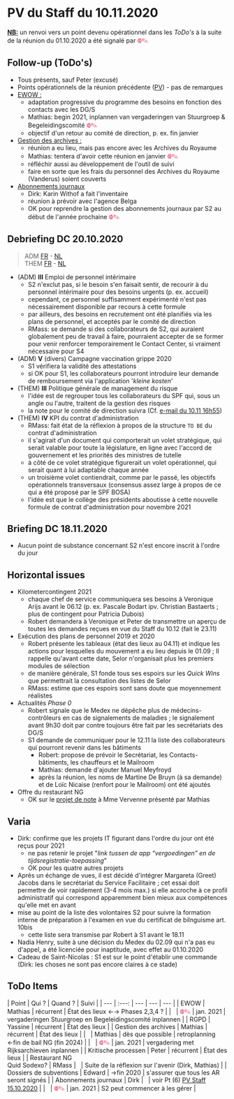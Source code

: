<link rel="stylesheet" href="https://newdevprojects.github.io/S2/S2.css">
<link rel="stylesheet" href="S2.css">

# PV du Staff du 10.11.2020

<u><b>NB:</b></u> un renvoi vers un point devenu opérationnel dans les *ToDo's* à la suite de la réunion du 01.10.2020 a été signalé par <font color="crimson" size="3px">&#10179;&#9998;</font>

## Follow-up (ToDo's)

* Tous présents, sauf Peter (excusé)
* Points opérationnels de la réunion précédente ([PV](https://newdevprojects.github.io/S2/Staff_20201015/20201015_Staff_PV.html)) - pas de remarques
* <u>EWOW :</u><br>
    * adaptation progressive du programme des besoins en fonction des contacts avec les DG/S
    * Mathias: begin 2021, inplannen van vergaderingen van Stuurgroep & Begeleidingscomité <font color="crimson" size="3px">&#10179;&#9998;</font>
    * objectif d'un retour au comité de direction, p. ex. fin janvier
* <u>Gestion des archives :</u> 
    * réunion a eu lieu, mais pas encore avec les Archives du Royaume
    * Mathias: tentera d'avoir cette réunion en janvier <font color="crimson" size="3px">&#10179;&#9998;</font>
    * réfléchir aussi au développement de l'outil de suivi
    * faire en sorte que les frais du personnel des Archives du Royaume (Vanderus) soient couverts
* <u>Abonnements journaux</u>
    * Dirk: Karin Withof a fait l'inventaire
    * réunion à prévoir avec l'agence Belga
    * OK pour reprendre la gestion des abonnements journaux par S2 au début de l'année prochaine <font color="crimson" size="3px">&#10179;&#9998;</font>

## Debriefing DC 20.10.2020

> ADM [FR](https://newdevprojects.github.io/S2/Staff/20201020_Adm_FR.pdf) - [NL](https://newdevprojects.github.io/S2/Staff/20201020_Adm_NL.pdf)<br>THEM [FR](https://newdevprojects.github.io/S2/Staff/20201020_Them_FR.pdf) - [NL](https://newdevprojects.github.io/S2/Staff/20201020_Them_NL.pdf)

* (ADM) <b>III</b> Emploi de personnel intérimaire
    * S2 n'exclut pas, si le besoin s'en faisait sentir, de recourir à du personnel intérimaire pour des besoins urgents (p. ex. accueil)
    * cependant, ce personnel suffisamment expérimenté n'est pas nécessairement disponible par recours à cette formule
    * par ailleurs, des besoins en recrutement ont été planifiés via les plans de personnel, et acceptés par le comité de direction
    * RMass: se demande si des collaborateurs de S2, qui auraient globalement peu de travail à faire, pourraient accepter de se former pour venir renforcer temporairement le Contact Center, si vraiment nécessaire pour S4
* (ADM) <b>V</b> (divers) Campagne vaccination grippe 2020
    * S1 vérifiera la validité des attestations
    * si OK pour S1, les collaborateurs pourront introduire leur demande de remboursement via l'application '*kleine kosten*'
* (THEM) <b>III</b> Politique générale de management du risque
    * l'idée est de regrouper tous les collaborateurs du SPF qui, sous un angle ou l'autre, traitent de la gestion des risques
    * la note pour le comité de direction suivra (Cf. [e-mail du 10.11 16h55](risicomanagement.md))
* (THEM) <b>IV</b> KPI du contrat d'administration
    * RMass: fait état de la réflexion à propos de la structure `TO BE` du contrat d'administration
    * il s'agirait d'un document qui comporterait un volet stratégique, qui serait valable pour toute la législature, en ligne avec l'accord de gouvernement et les priorités des ministres de tutelle
    * à côté de ce volet stratégique figurerait un volet opérationnel, qui serait quant à lui adaptable chaque année
    * un troisième volet contiendrait, comme par le passé, les objectifs opérationnels transversaux (consensus assez large à propos de ce qui a été proposé par le SPF BOSA)
    * l'idée est que le collège des présidents aboutisse à cette nouvelle formule de contrat d'administration pour novembre 2021

## Briefing DC 18.11.2020

* Aucun point de substance concernant S2 n'est encore inscrit à l'ordre du jour

## Horizontal issues

* Kilometercontingent 2021
    * chaque chef de service communiquera ses besoins à Veronique Arijs avant le 06.12 (p. ex. Pascale Bodart ipv. Christian Bastaerts ; plus de contingent pour Patricia Dubois)
    * Robert demandera à Veronique et Peter de transmettre un aperçu de toutes les demandes reçues en vue du  Staff du 10.12 (fait le 23.11)
* Exécution des plans de personnel 2019 et 2020
    * Robert présente les tableaux (état des lieux au 04.11) et indique les actions pour lesquelles du mouvement a eu lieu depuis le 01.09 ; Il rappelle qu'avant cette date, Selor n'organisait plus les premiers modules de sélection
    * de manière générale, S1 fonde tous ses espoirs sur les *Quick Wins* que permettrait la consultation des listes de Selor
    * RMass: estime que ces espoirs sont sans doute que moyennement réalistes
* Actualités *Phase 0*
    * Robert signale que le Medex ne dépêche plus de médecins-contrôleurs en cas de signalements de maladies ; le signalement avant 9h30 doit par contre toujours être fait par les secrétariats des DG/S
    * S1 demande de communiquer pour le 12.11 la liste des collaborateurs qui pourront revenir dans les bâtiments
        * Robert: propose de prévoir le Secrétariat, les Contacts-bâtiments, les chauffeurs et le Mailroom
        * Mathias: demande d'ajouter Manuel Meyfroyd
        * après la réunion, les noms de Martine De Bruyn (à sa demande) et de Loïc Nicaise (renfort pour le Mailroom) ont été ajoutés
* Offre du restaurant NG
    * OK sur le [projet de note](https://newdevprojects.github.io/S2/Staff_20201110/20201106_Keuken_Covid.pdf) à Mme Vervenne présenté par Mathias

## Varia

* Dirk: confirme que les projets IT figurant dans l'ordre du jour ont été reçus pour 2021
    * ne pas retenir le projet "*link tussen de app “vergoedingen” en de tijdsregistratie-toepassing*"
    * OK pour les quatre autres projets
* Après un échange de vues, il est décidé d'intégrer Margareta (Greet) Jacobs dans le secrétariat du Service Facilitaire ; cet essai doit permettre de voir rapidement (3-4 mois max.) si elle accroche à ce profil administratif qui correspond apparemment bien mieux aux compétences qu'elle met en avant
* mise au point de la liste des volontaires S2 pour suivre la formation interne de préparation à l'examen en vue du certificat de bilnguisme art. 10bis
    * cette liste sera transmise par Robert à S1 avant le 18.11
* Nadia Henry, suite à une décision du Medex du 02.09 qui n'a pas eu d'appel, a été licenciée pour inaptitude, avec effet au 01.10.2020
* Cadeau de Saint-Nicolas : S1 est sur le point d'établir une commande (Dirk: les choses ne sont pas encore claires à ce stade)

## ToDo Items

| Point | Qui ? | Quand ? | Suivi |
| --- | :---: | --- | --- | --- |
| EWOW | Mathias | récurrent | &Eacute;tat des lieux &#8592;&#8594; Phases 2,3,4 ? |
| &nbsp; | <font color="crimson" size="3px">&#10179;&#9998;</font> | jan. 2021 | vergaderingen Stuurgroep en Begeleidingscomité inplannen |
| RGPD | Yassine | récurrent | &Eacute;tat des lieux |
| Gestion des archives | Mathias | récurrent | &Eacute;tat des lieux |
| &nbsp; | Mathias | dès que possible | retroplanning &#8592;fin de bail NG (fin 2024) |
| &nbsp; | <font color="crimson" size="3px">&#10179;&#9998;</font> | jan. 2021 | vergadering met Rijksarchieven inplannen |
| Kritische processen | Peter | récurrent | &Eacute;tat des lieux |
| Restaurant NG<br>Quid Sodexo? | RMass | &nbsp; | Suite de la réflexion sur l'avenir (Dirk, Mathias) |
| Dossiers de subventions | Edward | &#8594;fin 2020 | s'assurer que tous les AR seront signés |
| Abonnements journaux | Dirk | &nbsp; | voir Pt (6) [PV Staff 15.10.2020](https://newdevprojects.github.io/S2/Staff_20201015/20201015_Staff_PV.html#6-varia) |
| &nbsp; | <font color="crimson" size="3px">&#10179;&#9998;</font> | jan. 2021 | S2 peut commencer à les gérer |

